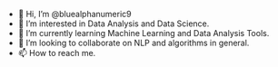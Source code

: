 - 👋 Hi, I’m @bluealphanumeric9
- 👀 I’m interested in Data Analysis and Data Science. 
- 🌱 I’m currently learning Machine Learning and Data Analysis Tools. 
- 💞️ I’m looking to collaborate on NLP  and algorithms in general. 
- 📫 How to reach me.

<!---
bluealphanumeric9/bluealphanumeric9 is a ✨ special ✨ repository because its `README.md` (this file) appears on your GitHub profile.
You can click the Preview link to take a look at your changes.
--->
